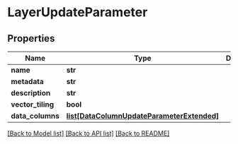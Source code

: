 # LayerUpdateParameter

## Properties
Name | Type | Description | Notes
------------ | ------------- | ------------- | -------------
**name** | **str** |  | [optional] 
**metadata** | **str** |  | [optional] 
**description** | **str** |  | [optional] 
**vector_tiling** | **bool** |  | [optional] 
**data_columns** | [**list[DataColumnUpdateParameterExtended]**](DataColumnUpdateParameterExtended.md) |  | [optional] 

[[Back to Model list]](../README.md#documentation-for-models) [[Back to API list]](../README.md#documentation-for-api-endpoints) [[Back to README]](../README.md)


